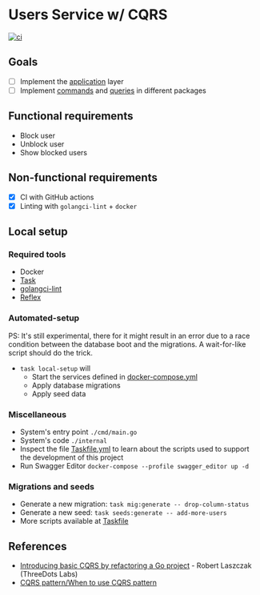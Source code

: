 # Users Service w/ CQRS

[![ci](https://github.com/flowck/users-service-cqrs-go/actions/workflows/ci.yml/badge.svg)](https://github.com/flowck/users-service-cqrs-go/actions/workflows/ci.yml)

## Goals

- [ ] Implement the [application](./internal/app/app.go) layer
- [ ] Implement [commands](./internal/app/command) and [queries](./internal/app/query) in different packages

## Functional requirements

- Block user
- Unblock user
- Show blocked users

## Non-functional requirements

- [x] CI with GitHub actions
- [x] Linting with `golangci-lint` + `docker`

## Local setup

### Required tools

- Docker
- [Task](https://taskfile.dev/)
- [golangci-lint](https://golangci-lint.run/)
- [Reflex](https://github.com/cespare/reflex)

### Automated-setup

PS: It's still experimental, there for it might result in an error due to a race condition between the database boot and the migrations. A wait-for-like script should do the trick.

- `task local-setup` will
  - Start the services defined in [docker-compose.yml](./docker-compose.yml)
  - Apply database migrations
  - Apply seed data

### Miscellaneous

- System's entry point `./cmd/main.go`
- System's code `./internal`
- Inspect the file [Taskfile.yml](./Taskfile.yml) to learn about the scripts used to support the development of this project
- Run Swagger Editor `docker-compose --profile swagger_editor up -d`

### Migrations and seeds

- Generate a new migration: `task mig:generate -- drop-column-status`
- Generate a new seed: `task seeds:generate -- add-more-users`
- More scripts available at [Taskfile](./Taskfile.yml)

## References

- [Introducing basic CQRS by refactoring a Go project](https://threedots.tech/post/basic-cqrs-in-go/) - Robert Laszczak (ThreeDots Labs)
- [CQRS pattern/When to use CQRS pattern](https://learn.microsoft.com/en-us/azure/architecture/patterns/cqrs#when-to-use-cqrs-pattern)